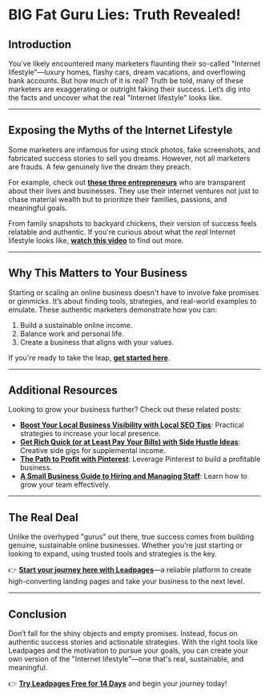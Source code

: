 # BIG Fat Guru Lies: Truth Revealed!

## Introduction

You've likely encountered many marketers flaunting their so-called "Internet lifestyle"—luxury homes, flashy cars, dream vacations, and overflowing bank accounts. But how much of it is real? Truth be told, many of these marketers are exaggerating or outright faking their success. Let’s dig into the facts and uncover what the real "Internet lifestyle" looks like.

---

## Exposing the Myths of the Internet Lifestyle

Some marketers are infamous for using stock photos, fake screenshots, and fabricated success stories to sell you dreams. However, not all marketers are frauds. A few genuinely live the dream they preach.

For example, check out **[these three entrepreneurs](https://bit.ly/LEadPages)** who are transparent about their lives and businesses. They use their internet ventures not just to chase material wealth but to prioritize their families, passions, and meaningful goals. 

From family snapshots to backyard chickens, their version of success feels relatable and authentic. If you're curious about what the *real* Internet lifestyle looks like, **[watch this video](https://bit.ly/LEadPages)** to find out more.

---

## Why This Matters to Your Business

Starting or scaling an online business doesn't have to involve fake promises or gimmicks. It’s about finding tools, strategies, and real-world examples to emulate. These authentic marketers demonstrate how you can:

1. Build a sustainable online income.
2. Balance work and personal life.
3. Create a business that aligns with your values.

If you're ready to take the leap, **[get started here](https://bit.ly/LEadPages)**.

---

## Additional Resources

Looking to grow your business further? Check out these related posts:

- **[Boost Your Local Business Visibility with Local SEO Tips](https://bit.ly/LEadPages)**: Practical strategies to increase your local presence.
- **[Get Rich Quick (or at Least Pay Your Bills) with Side Hustle Ideas](https://bit.ly/LEadPages)**: Creative side gigs for supplemental income.
- **[The Path to Profit with Pinterest](https://bit.ly/LEadPages)**: Leverage Pinterest to build a profitable business.
- **[A Small Business Guide to Hiring and Managing Staff](https://bit.ly/LEadPages)**: Learn how to grow your team effectively.

---

## The Real Deal

Unlike the overhyped "gurus" out there, true success comes from building genuine, sustainable online businesses. Whether you're just starting or looking to expand, using trusted tools and strategies is the key.

👉 **[Start your journey here with Leadpages](https://bit.ly/LEadPages)**—a reliable platform to create high-converting landing pages and take your business to the next level.

---

## Conclusion

Don’t fall for the shiny objects and empty promises. Instead, focus on authentic success stories and actionable strategies. With the right tools like Leadpages and the motivation to pursue your goals, you can create your own version of the "Internet lifestyle"—one that's real, sustainable, and meaningful.

👉 **[Try Leadpages Free for 14 Days](https://bit.ly/LEadPages)** and begin your journey today!
